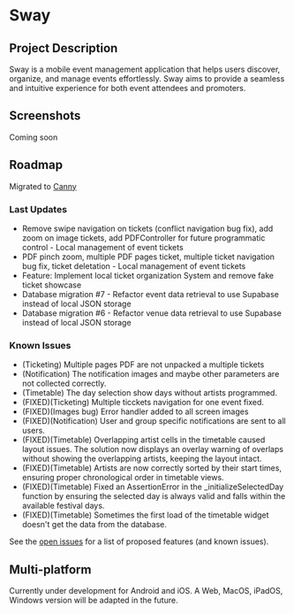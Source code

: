 # Sway

## Project Description
Sway is a mobile event management application that helps users discover, organize, and manage events effortlessly. Sway aims to provide a seamless and intuitive experience for both event attendees and promoters.

## Screenshots
Coming soon

## Roadmap
Migrated to [Canny](https://swayapp.canny.io/)

### Last Updates
* Remove swipe navigation on tickets (conflict navigation bug fix), add zoom on image tickets, add PDFController for future programmatic control - Local management of event tickets
* PDF pinch zoom, multiple PDF pages ticket, multiple ticket navigation bug fix, ticket deletation - Local management of event tickets
* Feature: Implement local ticket organization System and remove fake ticket showcase
* Database migration #7 - Refactor event data retrieval to use Supabase instead of local JSON storage
* Database migration #6 - Refactor venue data retrieval to use Supabase instead of local JSON storage

### Known Issues
* (Ticketing) Multiple pages PDF are not unpacked a multiple tickets
* (Notification) The notification images and maybe other parameters are not collected correctly.
* (Timetable) The day selection show days without artists programmed.
* (FIXED)(Ticketing) Multiple ticckets navigation for one event fixed.
* (FIXED)(Images bug) Error handler added to all screen images
* (FIXED)(Notification) User and group specific notifications are sent to all users.
* (FIXED)(Timetable) Overlapping artist cells in the timetable caused layout issues. The solution now displays an overlay warning of overlaps without showing the overlapping artists, keeping the layout intact.
* (FIXED)(Timetable) Artists are now correctly sorted by their start times, ensuring proper chronological order in timetable views.
* (FIXED)(Timetable) Fixed an AssertionError in the _initializeSelectedDay function by ensuring the selected day is always valid and falls within the available festival days.
* (FIXED)(Timetable) Sometimes the first load of the timetable widget doesn't get the data from the database.

See the [open issues](https://github.com/SwayLtd/Sway-App/issues) for a list of proposed features (and known issues).

## Multi-platform
Currently under development for Android and iOS. A Web, MacOS, iPadOS, Windows version will be adapted in the future.
